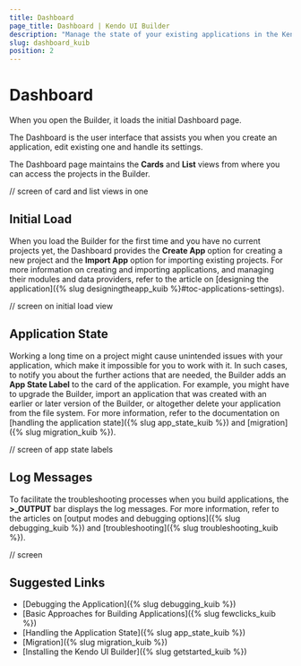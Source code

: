 ```yaml
---
title: Dashboard
page_title: Dashboard | Kendo UI Builder
description: "Manage the state of your existing applications in the Kendo UI Designer by using the options of its Dashboard."
slug: dashboard_kuib
position: 2
---
```


# Dashboard

When you open the Builder, it loads the initial Dashboard page.

The Dashboard is the user interface that assists you when you create an application, edit existing one and handle its settings.

The Dashboard page maintains the **Cards** and **List** views from where you can access the projects in the Builder.

// screen of card and list views in one

## Initial Load

When you load the Builder for the first time and you have no current projects yet, the Dashboard provides the **Create App** option for creating a new project and the **Import App** option for importing existing projects. For more information on creating and importing applications, and managing their modules and data providers, refer to the article on [designing the application]({% slug designingtheapp_kuib %}#toc-applications-settings).

// screen on initial load view

## Application State

Working a long time on a project might cause unintended issues with your application, which make it impossible for you to work with it. In such cases, to notify you about the further actions that are needed, the Builder adds an **App State Label** to the card of the application. For example, you might have to upgrade the Builder, import an application that was created with an earlier or later version of the Builder, or altogether delete your application from the file system. For more information, refer to the documentation on [handling the application state]({% slug app_state_kuib %}) and [migration]({% slug migration_kuib %}).

// screen of app state labels

## Log Messages

To facilitate the troubleshooting processes when you build applications, the **>_OUTPUT** bar displays the log messages. For more information, refer to the articles on [output modes and debugging options]({% slug debugging_kuib %}) and [troubleshooting]({% slug troubleshooting_kuib %}).

// screen

## Suggested Links

* [Debugging the Application]({% slug debugging_kuib %})
* [Basic Approaches for Building Applications]({% slug fewclicks_kuib %})
* [Handling the Application State]({% slug app_state_kuib %})
* [Migration]({% slug migration_kuib %})
* [Installing the Kendo UI Builder]({% slug getstarted_kuib %})
